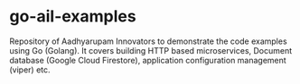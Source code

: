 # go-ail-examples
Repository of Aadhyarupam Innovators to demonstrate the code examples using Go (Golang). 
It covers building HTTP based microservices, Document database (Google Cloud Firestore), application configuration management (viper) etc.
